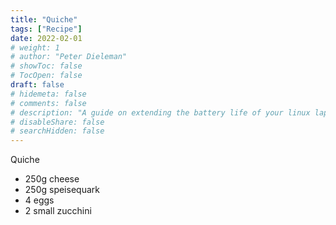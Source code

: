 ```yaml
---
title: "Quiche"
tags: ["Recipe"]
date: 2022-02-01
# weight: 1
# author: "Peter Dieleman"
# showToc: false
# TocOpen: false
draft: false
# hidemeta: false
# comments: false
# description: "A guide on extending the battery life of your linux laptop"
# disableShare: false
# searchHidden: false
---
```


Quiche

- 250g cheese
- 250g speisequark
- 4 eggs
- 2 small zucchini
